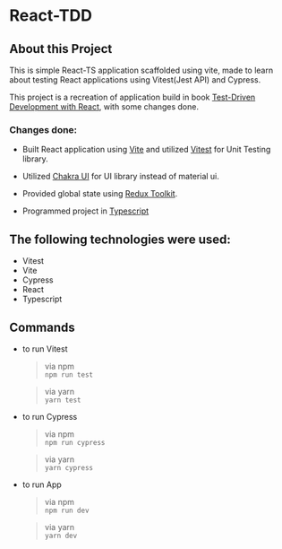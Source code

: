 # React-TDD

## About this Project

This is simple React-TS application scaffolded using vite, made to learn about testing React applications using Vitest(Jest API) and Cypress.

This project is a recreation of application build in book [Test-Driven Development with React](https://www.amazon.in/Test-Driven-Development-React-Apply-Applications/dp/1484269713), with some changes done.

### Changes done:

- Built React application using [Vite](https://vite.dev/) and utilized [Vitest](https://vitest.dev/) for Unit Testing library.

- Utilized [Chakra UI](https://chakra-ui.com/) for UI library instead of material ui.

- Provided global state using [Redux Toolkit](https://redux-toolkit.js.org/).

- Programmed project in [Typescript](https://www.typescriptlang.org/)

## The following technologies were used:

  - Vitest
  - Vite
  - Cypress
  - React
  - Typescript

## Commands

- to run Vitest

  > via npm
    <br/> `npm run test`
  
  > via yarn
  <br/> `yarn test`


- to run Cypress

  >via npm
    <br/> `npm run cypress`
  
  > via yarn
  <br/> `yarn cypress` 


- to run App

  >via npm
    <br/> `npm run dev`
  
  > via yarn
  <br/> `yarn dev` 

